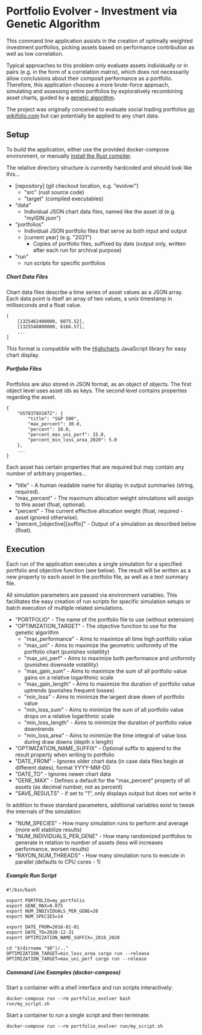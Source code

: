 # Portfolio Evolver - Investment via Genetic Algorithm

This command line application assists in the creation of optimally weighted investment portfolios,
picking assets based on performance contribution as well as low correlation.

Typical approaches to this problem only evaluate assets individually or in pairs (e.g. in the form of a correlation matrix),
which does not necessarily allow conclusions about their composit performance as a portfolio.
Therefore, this application chooses a more brute-force approach, simulating and assessing entire portfolios
by exploratively recombining asset charts, guided by a [genetic algorithm](http://en.wikipedia.org/wiki/Genetic_algorithm).

The project was originally conceived to evaluate social trading portfolios [on wikifolio.com](https://www.wikifolio.com/de/de/p/traderanalyst)
but can potentially be applied to any chart data.

## Setup

To build the application, either use the provided docker-compose environment, or manually [install the Rust compiler](https://www.rust-lang.org/tools/install).

The relative directory structure is currently hardcoded and should look like this...
* [repository] (git checkout location, e.g. "evolver")
  * "src" (rust source code)
  * "target" (compiled executables)
* "data"
  * Individual JSON chart data files, named like the asset id (e.g. "myISIN.json")
* "portfolios"
  * Individual JSON portfolio files that serve as both input and output
  * [current year] (e.g. "2021")
    * Copies of portfolio files, suffixed by date (output only, written after each run for archival purpose)
* "run"
  * run scripts for specific portfolios

##### Chart Data Files

Chart data files describe a time series of asset values as a JSON array.
Each data point is itself an array of two values, a unix timestamp in milliseconds and a float value.

    [
        [1325462400000, 6075.52],
        [1325548800000, 6166.57],
        ...
    ]

This format is compatible with the [Highcharts](http://www.highcharts.com/) JavaScript library for easy chart display.

##### Portfolio Files

Portfolios are also stored in JSON format, as an object of objects.
The first object level uses asset ids as keys. The second level contains properties regarding the asset.

    {
        "US78378X1072": {
            "title": "S&P 500",
            "max_percent": 30.0,
            "percent": 10.0,
            "percent_max_uni_perf": 15.0,
            "percent_min_loss_area_2020": 5.0
        },
        ...
    }

Each asset has certain properties that are required but may contain any number of arbitrary properties...
* "title" - A human readable name for display in output summaries (string, required).
* "max_percent" - The maximum allocation weight simulations will assign to this asset (float, optional).
* "percent" - The current effective allocation weight (float, required - asset ignored otherwise).
* "percent_[objective][suffix]" - Output of a simulation as described below (float).

## Execution

Each run of the application executes a single simulation for a specified portfolio and objective function (see below).
The result will be written as a new property to each asset in the portfolio file, as well as a text summary file.

All simulation parameters are passed via environment variables. This facilitates the easy creation of run scripts
for specific simulation setups or batch execution of multiple related simulations.
* "PORTFOLIO" - The name of the portfolio file to use (without extension)
* "OPTIMIZATION_TARGET" - The objective function to use for the genetic algorithm
  * "max_performance" - Aims to maximize all time high portfolio value
  * "max_uni" - Aims to maximize the geometric uniformity of the portfolio chart (punishes volatility)
  * "max_uni_perf" - Aims to maximize both performance and uniformity (punishes downside volatility)
  * "max_gain_sum" - Aims to maximize the sum of all portfolio value gains on a relative logarithmic scale
  * "max_gain_length" - Aims to maximize the duration of portfolio value uptrends (punishes frequent losses)
  * "min_loss" - Aims to minimize the largest draw down of portfolio value
  * "min_loss_sum" - Aims to minimize the sum of all portfolio value drops on a relative logarithmic scale
  * "min_loss_length" - Aims to minimize the duration of portfolio value downtrends
  * "min_loss_area" - Aims to minimize the time integral of value loss during draw downs (depth x length)
* "OPTIMIZATION_NAME_SUFFIX" - Optional suffix to append to the result property when writing to portfolio
* "DATE_FROM" - Ignores older chart data (in case data files begin at different dates), format YYYY-MM-DD
* "DATE_TO" - Ignores newer chart data
* "GENE_MAX" - Defines a default for the "max_percent" property of all assets (as decimal number, not as percent) 
* "SAVE_RESULTS" - if set to "1", only displays output but does not write it

In addition to these standard parameters, additional variables exist to tweak the internals of the simulation:
* "NUM_SPECIES" - How many simulation runs to perform and average (more will stabilize results)
* "NUM_INDIVIDUALS_PER_GENE" - How many randomized portfolios to generate in relation to number of assets (less will increases performance, worsen results)
* "RAYON_NUM_THREADS" - How many simulation runs to execute in parallel (defaults to CPU cores - 1)

##### Example Run Script

    #!/bin/bash
    
    export PORTFOLIO=my_portfolio
    export GENE_MAX=0.075
    export NUM_INDIVIDUALS_PER_GENE=20
    export NUM_SPECIES=14
    
    export DATE_FROM=2016-01-01
    export DATE_TO=2020-12-31
    export OPTIMIZATION_NAME_SUFFIX=_2016_2020
    
    cd "$(dirname "$0")/.."
    OPTIMIZATION_TARGET=min_loss_area cargo run --release
    OPTIMIZATION_TARGET=max_uni_perf cargo run --release

##### Command Line Examples (docker-compose)

Start a container with a shell interface and run scripts interactively:

    docker-compose run --rm portfolio_evolver bash
    run/my_script.sh

Start a container to run a single script and then terminate:

    docker-compose run --rm portfolio_evolver run/my_script.sh
